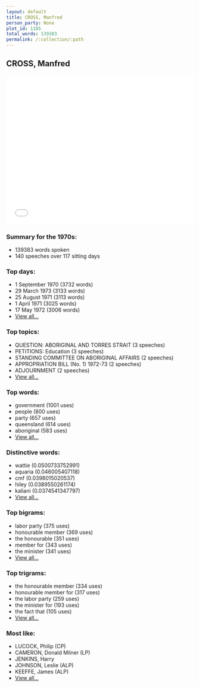 ```yaml
---
layout: default
title: CROSS, Manfred
person_party: None
plot_id: 1105
total_words: 139383
permalink: /:collection/:path
---
```


## CROSS, Manfred

<iframe width="100%" height="400" frameborder="0" scrolling="no" src="//plot.ly/~wragge/1105.embed"></iframe>


### Summary for the 1970s:

* 139383 words spoken
* 140 speeches over 117 sitting days


### Top days:

* 1 September 1970 (3732 words)
* 29 March 1973 (3133 words)
* 25 August 1971 (3113 words)
* 1 April 1971 (3025 words)
* 17 May 1972 (3006 words)
* [View all...](days/)


### Top topics:

* QUESTION: ABORIGINAL AND TORRES STRAIT (3 speeches)
* PETITIONS: Education (3 speeches)
* STANDING COMMITTEE ON ABORIGINAL AFFAIRS (2 speeches)
* APPROPRIATION BILL (No. 1) 1972-73 (2 speeches)
* ADJOURNMENT (2 speeches)
* [View all...](topics/)


### Top words:

* government (1001 uses)
* people (800 uses)
* party (657 uses)
* queensland (614 uses)
* aboriginal (583 uses)
* [View all...](words/)


### Distinctive words:

* wattie (0.0500733752991)
* aquaria (0.046005407118)
* cmf (0.0398015020537)
* hiley (0.0389550261174)
* kaliani (0.0374541347797)
* [View all...](sig_words/)


### Top bigrams:

* labor party (375 uses)
* honourable member (369 uses)
* the honourable (351 uses)
* member for (343 uses)
* the minister (341 uses)
* [View all...](bigrams/)


### Top trigrams:

* the honourable member (334 uses)
* honourable member for (317 uses)
* the labor party (259 uses)
* the minister for (193 uses)
* the fact that (105 uses)
* [View all...](trigrams/)


### Most like:

* LUCOCK, Philip (CP)
* CAMERON, Donald Milner (LP)
* JENKINS, Harry 
* JOHNSON, Leslie (ALP)
* KEEFFE, James (ALP)
* [View all...](similarities/)
